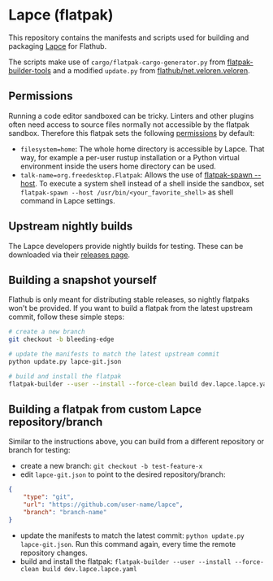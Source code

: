 # Lapce (flatpak)

This repository contains the manifests and scripts used for building and packaging [Lapce](https://github.com/lapce/lapce) for Flathub.

The scripts make use of `cargo/flatpak-cargo-generator.py` from [flatpak-builder-tools](https://github.com/flatpak/flatpak-builder-tools) and a modified `update.py` from [flathub/net.veloren.veloren](https://github.com/flathub/net.veloren.veloren).

## Permissions

Running a code editor sandboxed can be tricky. Linters and other plugins often need access to source files normally not accessible by the flatpak sandbox. Therefore this flatpak sets the following [permissions](https://docs.flatpak.org/en/latest/sandbox-permissions-reference.html) by default:
* `filesystem=home`: The whole home directory is accessible by Lapce. That way, for example a per-user rustup installation or a Python virtual environment inside the users home directory can be used.
* `talk-name=org.freedesktop.Flatpak`: Allows the use of [flatpak-spawn --host](https://docs.flatpak.org/en/latest/flatpak-command-reference.html#flatpak-spawn). To execute a system shell instead of a shell inside the sandbox, set `flatpak-spawn --host /usr/bin/<your_favorite_shell>` as shell command in Lapce settings.

## Upstream nightly builds

The Lapce developers provide nightly builds for testing. These can be downloaded via their [releases page](https://github.com/lapce/lapce/releases).

## Building a snapshot yourself

Flathub is only meant for distributing stable releases, so nightly flatpaks won't be provided. If you want to build a flatpak from the latest upstream commit, follow these simple steps:
```sh
# create a new branch
git checkout -b bleeding-edge

# update the manifests to match the latest upstream commit
python update.py lapce-git.json

# build and install the flatpak
flatpak-builder --user --install --force-clean build dev.lapce.lapce.yaml
```

## Building a flatpak from custom Lapce repository/branch

Similar to the instructions above, you can build from a different repository or branch for testing:
- create a new branch: `git checkout -b test-feature-x`
- edit `lapce-git.json` to point to the desired repository/branch:
```json
{
    "type": "git",
    "url": "https://github.com/user-name/lapce",
    "branch": "branch-name"
}
```
- update the manifests to match the latest commit: `python update.py lapce-git.json`. Run this command again, every time the remote repository changes.
- build and install the flatpak: `flatpak-builder --user --install --force-clean build dev.lapce.lapce.yaml`

